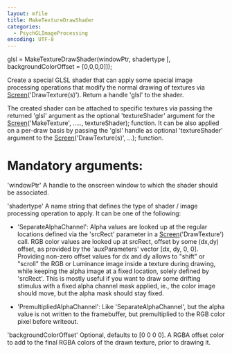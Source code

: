 ```yaml
---
layout: mfile
title: MakeTextureDrawShader
categories:
  - PsychGLImageProcessing
encoding: UTF-8
---
```


glsl = MakeTextureDrawShader(windowPtr, shadertype [, backgroundColorOffset = [0,0,0,0]]);

Create a special GLSL shader that can apply some special image processing
operations that modify the normal drawing of textures via
[Screen](/docs/Screen)('DrawTexture(s)'). Return a handle 'glsl' to the shader.

The created shader can be attached to specific textures via passing the
returned 'glsl' argument as the optional 'textureShader' argument for the
[Screen](/docs/Screen)('MakeTexture', ....., textureShader); function. It can be also
applied on a per-draw basis by passing the 'glsl' handle as optional
'textureShader' argument to the [Screen](/docs/Screen)('DrawTexture(s)', ...); function.


# Mandatory arguments:

'windowPtr' A handle to the onscreen window to which the shader should be
associated.

'shadertype' A name string that defines the type of shader / image
processing operation to apply. It can be one of the following:

- 'SeparateAlphaChannel': Alpha values are looked up at the regular
locations defined via the 'srcRect' parameter in a [Screen](/docs/Screen)('DrawTexture')
call. RGB color values are looked up at srcRect, offset by some (dx,dy)
offset, as provided by the 'auxParameters' vector [dx, dy, 0, 0].
Providing non-zero offset values for dx and dy allows to "shift" or
"scroll" the RGB or Luminance image inside a texture during drawing,
while keeping the alpha image at a fixed location, solely defined by
'srcRect'. This is mostly useful if you want to draw some drifting
stimulus with a fixed alpha channel mask applied, ie., the color image
should move, but the alpha mask should stay fixed.

- 'PremultipliedAlphaChannel': Like 'SeparateAlphaChannel', but the alpha
value is not written to the framebuffer, but premultiplied to the RGB
color pixel before writeout.

'backgroundColorOffset' Optional, defaults to [0 0 0 0]. A RGBA offset
color to add to the final RGBA colors of the drawn texture, prior to
drawing it.
